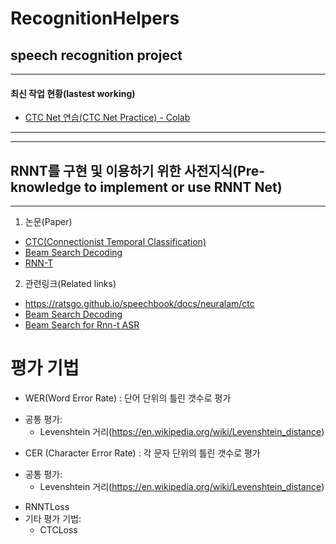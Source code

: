 # RecognitionHelpers

## speech recognition project


----
#### 최신 작업 현황(lastest working)
* [CTC Net 연습(CTC Net Practice) - Colab](https://colab.research.google.com/drive/1T7oo-t97kyv1gSPZcYg6khkeOjK1t_vy?usp=sharing)
----

----
## RNNT를 구현 및 이용하기 위한 사전지식(Pre-knowledge to implement or use RNNT Net)

---

1. 논문(Paper)
  * [CTC(Connectionist Temporal Classification)](https://www.cs.toronto.edu/~graves/icml_2006.pdf])
  * [Beam Search Decoding](https://aclanthology.org/W17-3207.pdf)
  * [RNN-T](https://arxiv.org/pdf/1211.3711.pdf)

2. 관련링크(Related links)
  * https://ratsgo.github.io/speechbook/docs/neuralam/ctc
  * [Beam Search Decoding](https://amber-chaeeunk.tistory.com/94)
  * [Beam Search for Rnn-t ASR](https://www.youtube.com/watch?v=Siuqi7e9IwU)

# 평가 기법


*   WER(Word Error Rate) : 단어 단위의 틀린 갯수로 평가
  +   공통 평가:
      -   Levenshtein 거리(https://en.wikipedia.org/wiki/Levenshtein_distance)
*   CER (Character Error Rate) : 각 문자 단위의 틀린 갯수로 평가
  +   공통 평가:
      -   Levenshtein 거리(https://en.wikipedia.org/wiki/Levenshtein_distance)
*   RNNTLoss
*   기타 평가 기법:
      +   CTCLoss
